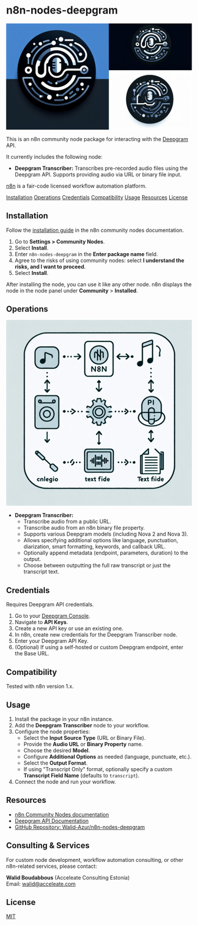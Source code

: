 # n8n-nodes-deepgram

![Deepgram N8N Hero](./images/deepgram-n8n-hero.png)

This is an n8n community node package for interacting with the [Deepgram](https://deepgram.com/) API.

It currently includes the following node:

*   **Deepgram Transcriber:** Transcribes pre-recorded audio files using the Deepgram API. Supports providing audio via URL or binary file input.

[n8n](https://n8n.io/) is a fair-code licensed workflow automation platform.

[Installation](#installation)
[Operations](#operations)
[Credentials](#credentials)
[Compatibility](#compatibility)
[Usage](#usage)
[Resources](#resources)
[License](#license)

## Installation

Follow the [installation guide](https://docs.n8n.io/integrations/community-nodes/installation/) in the n8n community nodes documentation.

1.  Go to **Settings > Community Nodes**.
2.  Select **Install**.
3.  Enter `n8n-nodes-deepgram` in the **Enter package name** field.
4.  Agree to the risks of using community nodes: select **I understand the risks, and I want to proceed**.
5.  Select **Install**.

After installing the node, you can use it like any other node. n8n displays the node in the node panel under **Community** > **Installed**.

## Operations

![Deepgram N8N Flow](./images/deepgram-n8n-flow.png)

*   **Deepgram Transcriber:**
    *   Transcribe audio from a public URL.
    *   Transcribe audio from an n8n binary file property.
    *   Supports various Deepgram models (including Nova 2 and Nova 3).
    *   Allows specifying additional options like language, punctuation, diarization, smart formatting, keywords, and callback URL.
    *   Optionally append metadata (endpoint, parameters, duration) to the output.
    *   Choose between outputting the full raw transcript or just the transcript text.

## Credentials

Requires Deepgram API credentials.

1.  Go to your [Deepgram Console](https://console.deepgram.com/).
2.  Navigate to **API Keys**.
3.  Create a new API key or use an existing one.
4.  In n8n, create new credentials for the Deepgram Transcriber node.
5.  Enter your Deepgram API Key.
6.  (Optional) If using a self-hosted or custom Deepgram endpoint, enter the Base URL.

## Compatibility

Tested with n8n version 1.x.

## Usage

1.  Install the package in your n8n instance.
2.  Add the **Deepgram Transcriber** node to your workflow.
3.  Configure the node properties:
    *   Select the **Input Source Type** (URL or Binary File).
    *   Provide the **Audio URL** or **Binary Property** name.
    *   Choose the desired **Model**.
    *   Configure **Additional Options** as needed (language, punctuate, etc.).
    *   Select the **Output Format**.
    *   If using "Transcript Only" format, optionally specify a custom **Transcript Field Name** (defaults to `transcript`).
4.  Connect the node and run your workflow.

## Resources

*   [n8n Community Nodes documentation](https://docs.n8n.io/integrations/community-nodes/)
*   [Deepgram API Documentation](https://developers.deepgram.com/docs)
*   [GitHub Repository: Walid-Azur/n8n-nodes-deepgram](https://github.com/Walid-Azur/n8n-nodes-deepgram)

## Consulting & Services

For custom node development, workflow automation consulting, or other n8n-related services, please contact:

**Walid Boudabbous** (Acceleate Consulting Estonia)  
Email: [walid@acceleate.com](mailto:walid@acceleate.com)

## License

[MIT](LICENSE.md)

